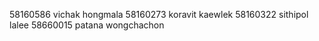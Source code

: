 58160586 vichak hongmala
58160273 koravit kaewlek
58160322 sithipol lalee
58660015 patana wongchachon
